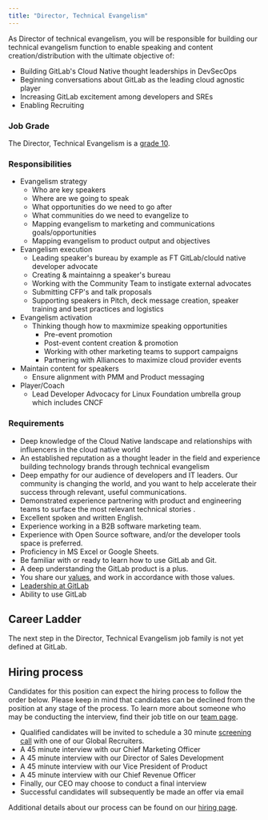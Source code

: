 ```yaml
---
title: "Director, Technical Evangelism"
---
```


As Director of technical evangelism, you will be responsible for building our technical evangelism function to enable speaking and content creation/distribution with the ultimate objective of:
- Building GitLab's Cloud Native thought leaderships in DevSecOps
- Beginning conversations about GitLab as the leading cloud agnostic player
- Increasing GitLab excitement among developers and SREs
- Enabling Recruiting

### Job Grade

The Director, Technical Evangelism is a [grade 10](https://about.gitlab.com/handbook/total-rewards/compensation/compensation-calculator/#gitlab-job-grades).

### Responsibilities

- Evangelism strategy
    - Who are key speakers
    - Where are we going to speak
    - What opportunities do we need to go after
    - What communities do we need to evangelize to
    - Mapping evangelism to marketing and communications goals/opportunities
    - Mapping evangelism to product output and objectives
- Evangelism execution
    - Leading speaker's bureau by example as FT GitLab/clould native developer advocate
    - Creating & maintainng a speaker's bureau
    - Working with the Community Team to instigate external advocates
    - Submitting CFP's and talk proposals
    - Supporting speakers in Pitch, deck message creation, speaker training and best practices and logistics
- Evangelism activation
    - Thinking though how to maxmimize speaking opportunities
        - Pre-event promotion
        - Post-event content creation & promotion
        - Working with other marketing teams to support campaigns
        - Partnering with Alliances to maximize cloud provider events
- Maintain content for speakers
    - Ensure alignment with PMM and Product messaging
- Player/Coach
    - Lead Developer Advocacy for Linux Foundation umbrella group which includes CNCF


### Requirements

- Deep knowledge of the Cloud Native landscape and relationships with influencers in the cloud native world
- An established reputation as a thought leader in the field and experience building technology brands through technical evangelism
- Deep empathy for our audience of developers and IT leaders. Our community is changing the world, and you want to help accelerate their success through relevant, useful communications.
- Demonstrated experience partnering with product and engineering teams to surface the most relevant technical stories .
- Excellent spoken and written English.
- Experience working in a B2B software marketing team.
- Experience with Open Source software, and/or the developer tools space is preferred.
- Proficiency in MS Excel or Google Sheets.
- Be familiar with or ready to learn how to use GitLab and Git.
- A deep understanding the GitLab product is a plus.
- You share our [values](/handbook/values/), and work in accordance with those values.
- [Leadership at GitLab](https://about.gitlab.com/company/team/structure/#director-group)
- Ability to use GitLab

## Career Ladder

The next step in the Director, Technical Evangelism job family is not yet defined at GitLab.

## Hiring process

Candidates for this position can expect the hiring process to follow the order below. Please keep in mind that candidates can be declined from the position at any stage of the process. To learn more about someone who may be conducting the interview, find their job title on our [team page](https://about.gitlab.com/company/team/).

- Qualified candidates will be invited to schedule a 30 minute [screening call](https://about.gitlab.com/handbook/hiring/interviewing/#conducting-a-screening-call) with one of our Global Recruiters.
- A 45 minute interview with our Chief Marketing Officer
- A 45 minute interview with our Director of Sales Development
- A 45 minute interview with our Vice President of Product
- A 45 minute interview with our Chief Revenue Officer
- Finally, our CEO may choose to conduct a final interview
- Successful candidates will subsequently be made an offer via email

Additional details about our process can be found on our [hiring page](https://about.gitlab.com/handbook/hiring/).
